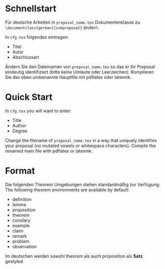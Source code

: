 # Schnellstart
Für deutsche Arbeiten in `proposal_name.tex` Dokumentenklasse zu `\documentclass[german]{cukproposal}` ändern.

In `cfg.tex` folgendes eintragen:
* Titel
* Autor
* Abschlussart

Ändern Sie den Dateinamen von `proposal_name.tex` so das er Ihr Proposal eindeutig identifiziert (bitte keine Umlaute oder Leerzeichen).
Komplieren Sie das eben umbenannte Hauptfile mit pdflatex oder latexmk.

# Quick Start

In `cfg.tex` you will want to enter:
* Title
* Author
* Degree

Change the filename of `proposal_name.tex` in a way that uniquely identifies your proposal (no mutated vowels or whitespace characters).
Compile the renamed main file with pdflatex or latexmk.

# Format

Die folgenden Theorem Umgebungen stehen standardmäßig zur Verfügung:
The following theorem environments are available by default:
* definition
* lemma
* proposition
* theorem
* corollary
* example
* claim
* remark
* problem
* observation

Im deutschen werden sowohl theorem als auch proposition als **Satz** gestyled.
